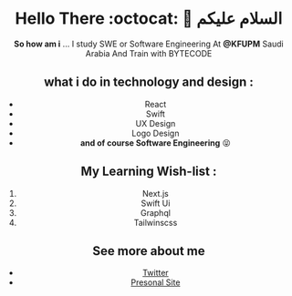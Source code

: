 <div align="center">
  
# Hello There  :octocat:  🎨  السلام عليكم    

**So how am i** ... I study SWE or Software Engineering At **@KFUPM** Saudi Arabia And Train with BYTECODE 

## what i do in technology and design :
- React 
- Swift 
- UX Design 
- Logo Design
- **and of course Software Engineering** 😝

## My Learning Wish-list :
1.  Next.js 
2.  Swift Ui 
3.  Graphql 
3.  Tailwinscss 

## See more about me
- [Twitter](https://twitter.com/Abdullah_Mzaien)
- [Presonal Site](https://Mzaien.Design)
</div>

